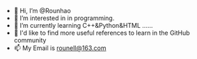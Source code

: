 - 👋 Hi, I’m @Rounhao
- 👀 I’m interested in in programming.
- 🌱 I’m currently learning C++&Python&HTML ......
- 💞️ I'd like to find more useful references to learn in the GitHub community
- 📫 My Email is rounell@163.com

<!---
Rounhao/Rounhao is a ✨ special ✨ repository because its `README.md` (this file) appears on your GitHub profile.
You can click the Preview link to take a look at your changes.
--->
